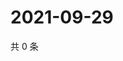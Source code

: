 # 2021-09-29

共 0 条

<!-- BEGIN WEIBO -->
<!-- 最后更新时间 Wed Sep 29 2021 14:13:16 GMT+0800 (China Standard Time) -->

<!-- END WEIBO -->
